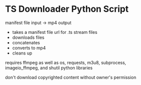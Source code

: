# TS Downloader Python Script

manifest file input -> mp4 output

 - takes a manifest file url for .ts stream files
 - downloads files
 - concatenates
 - converts to mp4
 - cleans up

requires ffmpeg as well as os, requests, m3u8, subprocess, imageio_ffmpeg, and shutil python libraries

don't download copyrighted content without owner's permission
